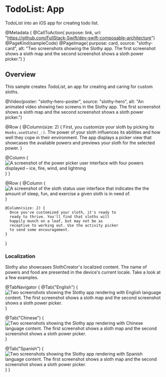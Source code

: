 # TodoList: App

TodoList into an iOS app for creating todo list.

@Metadata {
  @CallToAction(
                purpose: link,
                url: "https://github.com/FullStack-Swift/dev-swift-composable-architecture")
  @PageKind(sampleCode)
  @PageImage(
             purpose: card, 
             source: "slothy-card", 
             alt: "Two screenshots showing the Slothy app. The first screenshot shows a sloth map and the second screenshot shows a sloth power picker.")
}

## Overview

This sample creates _TodoList_, an app for creating
and caring for custom sloths.

@Video(poster: "slothy-hero-poster", source: "slothy-hero", alt: "An animated video showing two screens in the Slothy app. The first screenshot shows a sloth map and the second screenshot shows a sloth power picker.")

@Row {
  @Column(size: 2) {
    First, you customize your sloth by picking its
    ``Hooks.useState(_:)``.
    The power of your sloth influences its abilities and how well
    they cope in their environment. The app displays a picker view
    that showcases the available powers and previews your sloth
    for the selected power.
  }
    
  @Column {
      ![A screenshot of the power picker user interface with four powers displayed – ice, fire, wind, and lightning](slothy-powerPicker)
  }
}
  
@Row {
    @Column {
      ![A screenshot of the sloth status user interface that indicates the the amount of sleep, fun, and exercise a given sloth is in need of.](slothy-status)
    }
    
    @Column(size: 2) {
      Once you've customized your sloth, it's ready to 
      ready to thrive. You'll find that sloths will 
      happily munch on a leaf, but may not be as 
      receptive to working out. Use the activity picker 
      to send some encouragement.
    }
}

### Localization

Slothy also showcases SlothCreator's localized content.
The name of powers and food are presented in the device's 
current locale. Take a look at a few examples.

@TabNavigator {
  @Tab("English") {
    ![Two screenshots showing the Slothy app rendering with English language content. The first screenshot shows a sloth map and the second screenshot shows a sloth power picker.](slothy-localization_eng)
  }
  
  @Tab("Chinese") {
    ![Two screenshots showing the Slothy app rendering with Chinese language content. The first screenshot shows a sloth map and the second screenshot shows a sloth power picker.](slothy-localization_zh)
  }
  
  @Tab("Spanish") {
    ![Two screenshots showing the Slothy app rendering with Spanish language content. The first screenshot shows a sloth map and the second screenshot shows a sloth power picker.](slothy-localization_es)
  }
}
